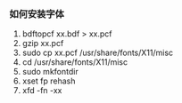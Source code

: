 ### 如何安装字体

1. bdftopcf xx.bdf > xx.pcf
2. gzip xx.pcf
3. sudo cp xx.pcf /usr/share/fonts/X11/misc
4. cd /usr/share/fonts/X11/misc
5. sudo mkfontdir
6. xset fp rehash
7. xfd -fn -xx

